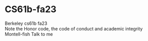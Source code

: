 # CS61b-fa23
Berkeley cs61b fa23<br>
Note the Honor code, the code of conduct and academic integrity<br>
Montell-fish Talk to me
